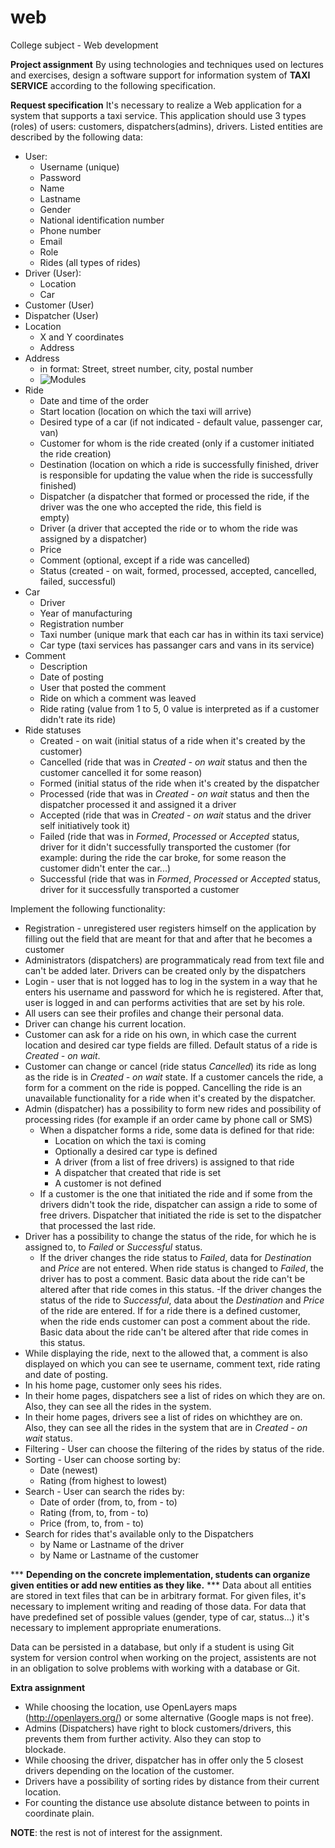 # web
College subject - Web development

**Project assignment**
By using technologies and techniques used on lectures and exercises, design a software support for information system of **TAXI SERVICE** according to the following specification.

**Request specification**
It's necessary to realize a Web application for a system that supports a taxi service. This application should use 3 types (roles) of users: customers, dispatchers(admins), drivers. Listed entities are described by the following data:

- User:
  - Username (unique)
  - Password
  - Name
  - Lastname
  - Gender
  - National identification number
  - Phone number
  - Email
  - Role
  - Rides (all types of rides)
- Driver (User):
  - Location
  - Car
- Customer (User)
- Dispatcher (User)
- Location
  - X and Y coordinates
  - Address
- Address
  - in format: Street, street number, city, postal number
  - ![Modules](https://i.imgur.com/tek63wh.png)
- Ride
  - Date and time of the order
  - Start location (location on which the taxi will arrive)
  - Desired type of a car (if not indicated - default value, passenger car, van)
  - Customer for whom is the ride created (only if a customer initiated the ride creation)
  - Destination (location on which a ride is successfully finished, driver is responsible for updating the value when the ride 
    is successfully finished)
  - Dispatcher (a dispatcher that formed or processed the ride, if the driver was the one who accepted the ride, this field is  
    empty)
  - Driver (a driver that accepted the ride or to whom the ride was assigned by a dispatcher)
  - Price
  - Comment (optional, except if a ride was cancelled)
  - Status (created - on wait, formed, processed, accepted, cancelled, failed, successful)
- Car
  - Driver
  - Year of manufacturing
  - Registration number
  - Taxi number (unique mark that each car has in within its taxi service)
  - Car type (taxi services has passanger cars and vans in its service)
- Comment
  - Description
  - Date of posting
  - User that posted the comment
  - Ride on which a comment was leaved
  - Ride rating (value from 1 to 5, 0 value is interpreted as if a customer didn't rate its ride)
- Ride statuses
  - Created - on wait (initial status of a ride when it's created by the customer)
  - Cancelled (ride that was in *Created - on wait* status and then the customer cancelled it for some reason)
  - Formed (initial status of the ride when it's created by the dispatcher
  - Processed (ride that was in *Created - on wait* status and then the dispatcher processed it and assigned it a driver
  - Accepted (ride that was in *Created - on wait* status and the driver self initiatively took it)
  - Failed (ride that was in *Formed*, *Processed* or *Accepted* status, driver for it didn't successfully transported the 
    customer (for example: during the ride the car broke, for some reason the customer didn't enter the car...)
  - Successful (ride that was in *Formed*, *Processed* or *Accepted* status, driver for it successfully transported a customer

Implement the following functionality:
- Registration - unregistered user registers himself on the application by filling out the field that are meant for that and 
  after that he becomes a customer
- Administrators (dispatchers) are programmaticaly read from text file and can't be added later. Drivers can be created only by 
  the dispatchers
- Login - user that is not logged has to log in the system in a way that he enters his username and password for which he is 
  registered. After that, user is logged in and can performs activities that are set by his role.
- All users can see their profiles and change their personal data.
- Driver can change his current location.
- Customer can ask for a ride on his own, in which case the current location and desired car type fields are filled. Default 
  status of a ride is *Created - on wait*.
- Customer can change or cancel (ride status *Cancelled*) its ride as long as the ride is in *Created - on wait* state. If a 
  customer cancels the ride, a form for a comment on the ride is popped. Cancelling the ride is an unavailable functionality 
  for a ride when it's created by the dispatcher.
- Admin (dispatcher) has a possibility to form new rides and possibility of processing rides (for example if an order came by
  phone call or SMS)
  - When a dispatcher forms a ride, some data is defined for that ride:
    - Location on which the taxi is coming
    - Optionally a desired car type is defined
    - A driver (from a list of free drivers) is assigned to that ride
    - A dispatcher that created that ride is set
    - A customer is not defined
  - If a customer is the one that initiated the ride and if some from the drivers didn't took the ride, dispatcher can assign a 
    ride to some of free drivers. Dispatcher that initiated the ride is set to the dispatcher that processed the last ride.
- Driver has a possibility to change the status of the ride, for which he is assigned to, to *Failed* or *Successful* status.
  - If the driver changes the ride status to *Failed*, data for *Destination* and *Price* are not entered. When ride status is
    changed to *Failed*, the driver has to post a comment. Basic data about the ride can't be altered after that ride comes in
    this status.
  -If the driver changes the status of the ride to *Successful*, data about the *Destination* and *Price* of the ride are entered.
   If for a ride there is a defined customer, when the ride ends customer can post a comment about the ride. Basic data about 
   the ride can't be altered after that ride comes in this status.
- While displaying the ride, next to the allowed that, a comment is also displayed on which you can see te username, comment 
  text, ride rating and date of posting.
- In his home page, customer only sees his rides.
- In their home pages, dispatchers see a list of rides on which they are on. Also, they can see all the rides in the system.
- In their home pages, drivers see a list of rides on whichthey are on. Also, they can see all the rides in the system that are 
  in *Created - on wait* status.
- Filtering - User can choose the filtering of the rides by status of the ride.
- Sorting - User can choose sorting by:
  - Date (newest)
  - Rating (from highest to lowest)
- Search - User can search the rides by:
  - Date of order (from, to, from - to)
  - Rating (from, to, from - to)
  - Price (from, to, from - to)
- Search for rides that's available only to the Dispatchers
  - by Name or Lastname of the driver
  - by Name or Lastname of the customer

*** **Depending on the concrete implementation, students can organize given entities or add new entities as they like.** ***
Data about all entities are stored in text files that can be in arbitrary format. For given files, it's necessary to implement writing and reading of those data. For data that have predefined set of possible values (gender, type of car, status...) it's necessary to implement appropriate enumerations.

Data can be persisted in a database, but only if a student is using Git system for version control when working on the project, assistents are not in an obligation to solve problems with working with a database or Git.

**Extra assignment**
- While choosing the location, use OpenLayers maps (http://openlayers.org/) or some alternative (Google maps is not free).
- Admins (Dispatchers) have right to block customers/drivers, this prevents them from further activity. Also they can stop to   
  blockade.
- While choosing the driver, dispatcher has in offer only the 5 closest drivers depending on the location of the customer.
- Drivers have a possibility of sorting rides by distance from their current location.
- For counting the distance use absolute distance between to points in coordinate plain.

**NOTE**: the rest is not of interest for the assignment.
